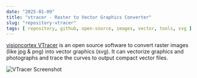 ```yaml
---
date: "2025-01-09"
title: "vtracer - Raster to Vector Graphics Converter"
slug: "repository-vtracer"
tags: [ repository, github, open-source, images, vector, tools, svg ]
---
```




[visioncortex VTracer][1] is an open source software to convert raster images (like jpg & png) into vector graphics (svg). It can vectorize graphics and photographs and trace the curves to output compact vector files.

![VTracer Screenshot][2]



   [1]: https://github.com/visioncortex/vtracer
   [2]: https://github.com/visioncortex/vtracer/raw/master/docs/images/screenshot-02.png

